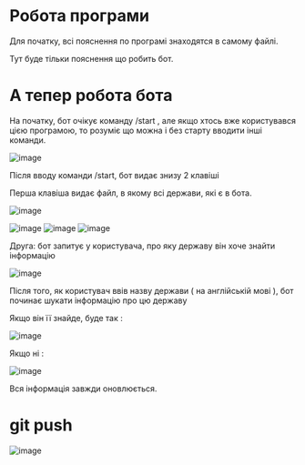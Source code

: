 # Робота програми

Для початку, всі пояснення по програмі знаходятся в самому файлі.

Тут буде тільки пояснення що робить бот.

# А тепер робота бота

На початку, бот очікує команду /start , але якщо хтось вже користувався цією програмою, то розуміє що можна і без старту вводити інші команди.

![image](https://user-images.githubusercontent.com/86669822/124467853-1400c500-dda1-11eb-9024-405b240fbde6.png)

Після вводу команди /start, бот видає знизу 2 клавіші

Перша клавіша видає файл, в якому всі держави, які є в бота.

![image](https://user-images.githubusercontent.com/86669822/124468006-427ea000-dda1-11eb-8873-aaaf60435eb7.png)

![image](https://user-images.githubusercontent.com/86669822/124468032-4b6f7180-dda1-11eb-8514-24ac64347159.png)
![image](https://user-images.githubusercontent.com/86669822/124468580-f122e080-dda1-11eb-9517-a0cea0bc4f69.png)
![image](https://user-images.githubusercontent.com/86669822/124468612-fbdd7580-dda1-11eb-9d55-22b2f1abc49e.png)

Друга: бот запитує у користувача, про яку державу він хоче знайти інформацію

![image](https://user-images.githubusercontent.com/86669822/124468180-7a85e300-dda1-11eb-936e-0752b33fd24e.png)

Після того, як користувач ввів назву держави ( на англійській мові ), бот починає шукати інформацію про цю державу

Якщо він її знайде, буде так : 

![image](https://user-images.githubusercontent.com/86669822/124468691-1adc0780-dda2-11eb-9f94-2ae1eda02512.png)

Якщо ні :

![image](https://user-images.githubusercontent.com/86669822/124468365-ad2fdb80-dda1-11eb-8a81-a2176762c5f1.png)

Вся інформація завжди оновлюється.

# git push

![image](https://user-images.githubusercontent.com/86669822/124467753-f16eac00-dda0-11eb-8e3d-e0826a12fd29.png)
